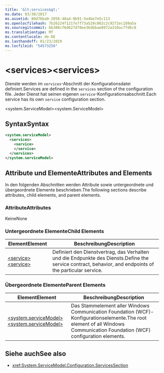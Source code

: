 ```yaml
---
title: '&lt;services&gt;'
ms.date: 03/30/2017
ms.assetid: 80d76ba9-2058-48ad-9b91-5e4be7e5c113
ms.openlocfilehash: 7b26224f1217e7f73a529c082c2c9272ec189a5a
ms.sourcegitcommit: 6b308cf6d627d78ee36dbbae8972a310ac7fd6c8
ms.translationtype: MT
ms.contentlocale: de-DE
ms.lasthandoff: 01/23/2019
ms.locfileid: "54573256"
---
```

# <a name="ltservicesgt"></a><span data-ttu-id="79fee-102">&lt;services&gt;</span><span class="sxs-lookup"><span data-stu-id="79fee-102">&lt;services&gt;</span></span>
<span data-ttu-id="79fee-103">Dienste werden im `services`-Abschnitt der Konfigurationsdatei definiert.</span><span class="sxs-lookup"><span data-stu-id="79fee-103">Services are defined in the `services` section of the configuration file.</span></span> <span data-ttu-id="79fee-104">Jeder Dienst hat seinen eigenen `service`-Konfigurationsabschnitt.</span><span class="sxs-lookup"><span data-stu-id="79fee-104">Each service has its own `service` configuration section.</span></span>  
  
 <span data-ttu-id="79fee-105">\<system.ServiceModel></span><span class="sxs-lookup"><span data-stu-id="79fee-105">\<system.ServiceModel></span></span>  
  
## <a name="syntax"></a><span data-ttu-id="79fee-106">Syntax</span><span class="sxs-lookup"><span data-stu-id="79fee-106">Syntax</span></span>  
  
```xml  
<system.serviceModel>
  <services>
    <service>
    </service>
  </services>
</system.serviceModel>
```  
  
## <a name="attributes-and-elements"></a><span data-ttu-id="79fee-107">Attribute und Elemente</span><span class="sxs-lookup"><span data-stu-id="79fee-107">Attributes and Elements</span></span>  
 <span data-ttu-id="79fee-108">In den folgenden Abschnitten werden Attribute sowie untergeordnete und übergeordnete Elemente beschrieben.</span><span class="sxs-lookup"><span data-stu-id="79fee-108">The following sections describe attributes, child elements, and parent elements.</span></span>  
  
### <a name="attributes"></a><span data-ttu-id="79fee-109">Attribute</span><span class="sxs-lookup"><span data-stu-id="79fee-109">Attributes</span></span>  
 <span data-ttu-id="79fee-110">Keine</span><span class="sxs-lookup"><span data-stu-id="79fee-110">None</span></span>  
  
### <a name="child-elements"></a><span data-ttu-id="79fee-111">Untergeordnete Elemente</span><span class="sxs-lookup"><span data-stu-id="79fee-111">Child Elements</span></span>  
  
|<span data-ttu-id="79fee-112">Element</span><span class="sxs-lookup"><span data-stu-id="79fee-112">Element</span></span>|<span data-ttu-id="79fee-113">Beschreibung</span><span class="sxs-lookup"><span data-stu-id="79fee-113">Description</span></span>|  
|-------------|-----------------|  
|[<span data-ttu-id="79fee-114">\<service></span><span class="sxs-lookup"><span data-stu-id="79fee-114">\<service></span></span>](../../../../../docs/framework/configure-apps/file-schema/wcf/service.md)|<span data-ttu-id="79fee-115">Definiert den Dienstvertrag, das Verhalten und die Endpunkte des Diensts.</span><span class="sxs-lookup"><span data-stu-id="79fee-115">Define the service contract, behavior, and endpoints of the particular service.</span></span>|  
  
### <a name="parent-elements"></a><span data-ttu-id="79fee-116">Übergeordnete Elemente</span><span class="sxs-lookup"><span data-stu-id="79fee-116">Parent Elements</span></span>  
  
|<span data-ttu-id="79fee-117">Element</span><span class="sxs-lookup"><span data-stu-id="79fee-117">Element</span></span>|<span data-ttu-id="79fee-118">Beschreibung</span><span class="sxs-lookup"><span data-stu-id="79fee-118">Description</span></span>|  
|-------------|-----------------|  
|[<span data-ttu-id="79fee-119">\<system.serviceModel></span><span class="sxs-lookup"><span data-stu-id="79fee-119">\<system.serviceModel></span></span>](../../../../../docs/framework/configure-apps/file-schema/wcf/system-servicemodel.md)|<span data-ttu-id="79fee-120">Das Stammelement aller Windows Communication Foundation (WCF)-Konfigurationselemente.</span><span class="sxs-lookup"><span data-stu-id="79fee-120">The root element of all Windows Communication Foundation (WCF) configuration elements.</span></span>|  
  
## <a name="see-also"></a><span data-ttu-id="79fee-121">Siehe auch</span><span class="sxs-lookup"><span data-stu-id="79fee-121">See also</span></span>
- <xref:System.ServiceModel.Configuration.ServicesSection>
